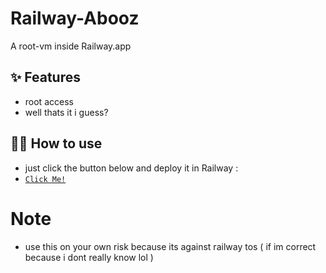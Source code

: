 # Railway-Abooz

A root-vm inside Railway.app
## ✨ Features

- root access
- well thats it i guess?

## 💁‍♀️ How to use

- just click the button below and deploy it in Railway : 
- [`Click Me!`](https://railway.app/new/template?template=https://github.com/afnan007a/Railway-Abooz)

# Note

- use this on your own risk because its against railway tos ( if im correct because i dont really know lol )

